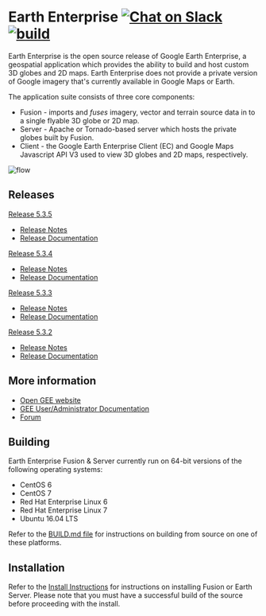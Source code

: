 
# Earth Enterprise [![Chat on Slack][slack-img]][slack] [![build][travis-img]][travis]

Earth Enterprise is the open source release of Google Earth Enterprise, a
geospatial application which provides the ability to build and host custom 3D
globes and 2D maps. Earth Enterprise does not provide a private version of
Google imagery that's currently available in Google Maps or Earth.

The application suite consists of three core components:

* Fusion - imports and _fuses_ imagery, vector and terrain source data in to a
  single flyable 3D globe or 2D map.
* Server - Apache or Tornado-based server which hosts the private globes built
  by Fusion.  
* Client - the Google Earth Enterprise Client (EC) and Google Maps Javascript
  API V3 used to view 3D globes and 2D maps, respectively.

![flow][flow]

## Releases

[Release 5.3.5](https://github.com/google/earthenterprise/releases/tag/5.3.5-1610.20)

* [Release Notes](https://www.opengee.org/geedocs/5.3.5/answer/releaseNotes/relNotesGEE5_3_5.html)
* [Release Documentation](https://www.opengee.org/geedocs/5.3.5/)

[Release 5.3.4](https://github.com/google/earthenterprise/releases/tag/5.3.4-1502.14)

* [Release Notes](https://www.opengee.org/geedocs/5.3.4/answer/releaseNotes/relNotesGEE5_3_4.html)
* [Release Documentation](https://www.opengee.org/geedocs/5.3.4/)

[Release 5.3.3](https://github.com/google/earthenterprise/releases/tag/5.3.3-1398.37)

* [Release Notes](https://www.opengee.org/geedocs/5.3.3/answer/releaseNotes/relNotesGEE5_3_3.html)
* [Release Documentation](https://www.opengee.org/geedocs/5.3.3/)

[Release 5.3.2](https://github.com/google/earthenterprise/releases/tag/5.3.2-1244.74)

* [Release Notes](https://www.opengee.org/geedocs/5.3.2/answer/releaseNotes/relNotesGEE5_3_2.html)
* [Release Documentation](https://www.opengee.org/geedocs/5.3.2/)


## More information

* [Open GEE website](https://www.opengee.org)
* [GEE User/Administrator Documentation](https://www.opengee.org/geedocs/)
* [Forum](https://groups.google.com/forum/#!forum/google-earth-enterprise)

## Building

Earth Enterprise Fusion & Server currently run on 64-bit versions of the
following operating systems:

* CentOS 6
* CentOS 7
* Red Hat Enterprise Linux 6
* Red Hat Enterprise Linux 7
* Ubuntu 16.04 LTS

Refer to the [BUILD.md file](./earth_enterprise/BUILD.md) for instructions on
building from source on one of these platforms.

## Installation

Refer to the [Install Instructions][install] for instructions on installing
Fusion or Earth Server. Please note that you must have a successful build of the
source before proceeding with the install.

[slack]: http://slack.opengee.org
[slack-img]: https://img.shields.io/badge/chat-on%20slack-ff69b4.svg
[travis]: https://travis-ci.org/google/earthenterprise/builds
[travis-img]: https://travis-ci.org/google/earthenterprise.svg?branch=master
[install]: https://github.com/google/earthenterprise/wiki/Install-Fusion-or-Earth-Server
[flow]: https://lh3.googleusercontent.com/ZGQH04lc2mYmw1JEx0Jvwiardw5H6cwrmRhSj75pSKF6r1FRwwYUBUIBnTE6n5uY071XV7__mmVDKdV6B1tEpUQwFNYnt1HBfxiz3Hrqbw99HUFQKVFnht11EkPz70xCtuhFlCi3
